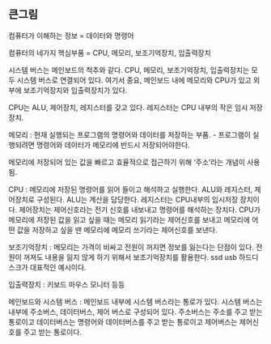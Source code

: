 ## 큰그림

컴퓨터가 이해하는 정보 = 데이터와 명령어

컴퓨터의 네가지 핵심부품 = CPU, 메모리, 보조기억장치, 입출력장치

시스템 버스는 메인보드의 척추와 같다. CPU, 메모리, 보조기억장치, 입출력장치는 모두 시스템 버스로 연결되어 있다. 여기서 중요, 메인보드 내에 메모리와 CPU가 있고 외부에 보조기억장치와 입출력장치가 있다.

CPU는 ALU, 제어장치, 레지스터를 갖고 있다. 레지스터는 CPU 내부의 작은 임시 저장 장치.

메모리 : 현재 실행되는 프로그램의 명령어와 데이터를 저장하는 부품. - 프로그램이 실행되려면 명령어와 데이터가 메모리에 반드시 저장되어야한다. 

메모리에 저장되어 있는 값을 빠르고 효율적으로 접근하기 위해 ‘주소’라는 개념이 사용됨.

CPU : 메모리에 저장된 명령어를 읽어 들이고 해석하고 실행한다. ALU와 레지스터, 제어장치로 구성된다. ALU는 계산을 담당한다. 레지스터는 CPU내부의 임시저장 장치이다. 제어장치는 제어신호라는 전기 신호를 내보내고 명령어를 해석하는 장치다. CPU가 메모리에 저장된 값을 읽고 싶을 때는 메모리 읽기라는 제어신호를 보내고 메모리에 어떤 값을 저장하고 싶을 땐 메모리에 메모리 쓰기라는 제어신호를 보낸다.

보조기억장치 : 메모리는 가격이 비싸고 전원이 꺼지면 정보를 잃는다는 단점이 있다. 전원이 꺼져도 내용을 잃지 않게 하기 위해서 보조기억장치를 활용한다. ssd usb 하드디스크가 대표적인 예시이다.

입출력장치 : 키보드 마우스 모니터 등등

메인보드와 시스템 버스 : 메인보드 내부에 시스템 버스라는 통로가 있다. 시스템 버스는 내부에 주소버스, 데이터버스, 제어 버스로 구성되어 있다. 주소버스는 주소를 주고 받는 통로이고 데이터버스는 명령어와 데이터버스를 주고 받는 통로이고 제어버스는 제어신호를 주고 받는 통로이다.
